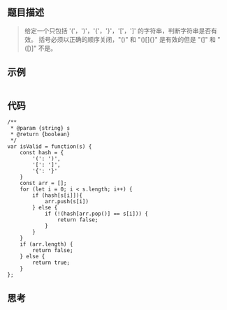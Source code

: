 ## 题目描述
> 给定一个只包括 '('，')'，'{'，'}'，'['，']' 的字符串，判断字符串是否有效。
括号必须以正确的顺序关闭，"()" 和 "()[]{}" 是有效的但是 "(]" 和 "([)]" 不是。

## 示例

```

```
## 代码

```
/**
 * @param {string} s
 * @return {boolean}
 */
var isValid = function(s) {
    const hash = {
        '(': ')',
        '[': ']',
        '{': '}'
    }
    const arr = [];
    for (let i = 0; i < s.length; i++) {
        if (hash[s[i]]){
            arr.push(s[i])    
        } else {
            if (!(hash[arr.pop()] == s[i])) {
                return false;
            }
        }
    }
    if (arr.length) {
        return false;
    } else {
        return true;
    }
};
```

## 思考
